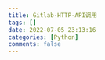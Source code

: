 ```yaml
---
title: Gitlab-HTTP-API调用
tags: []
date: 2022-07-05 23:13:16
categories: [Python]
comments: false
---
```

